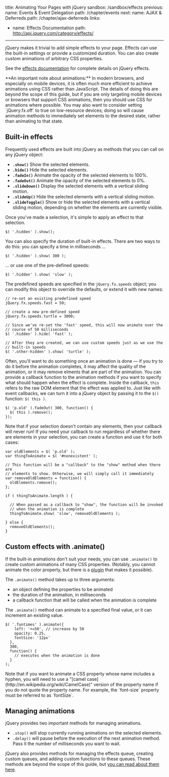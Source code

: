 title: Animating Your Pages with jQuery
sandbox: /sandbox/effects
previous:
  name: Events & Event Delegation
  path: /chapter/events
next:
  name: AJAX & Deferreds
  path: /chapter/ajax-deferreds
links:
  - name: Effects Documentation
    path: http://api.jquery.com/category/effects/
---

jQuery makes it trivial to add simple effects to your page. Effects can use the
built-in settings or provide a customized duration. You can also create custom
animations of arbitrary CSS properties.

See the [effects documentation](http://api.jquery.com/category/effects/) for
complete details on jQuery effects.

<div class="alert alert-info">
  **An important note about animations:** In modern browsers, and especially on mobile devices, it is often much more efficient to achieve animations using CSS rather than JavaScript. The details of doing this are beyond the scope of this guide, but if you are only targeting mobile devices or browsers that support CSS animations, then you should use CSS for animations where possible. You may also want to consider setting `jQuery.fx.off` to true on low-resource devices; doing so will cause animation methods to immediately set elements to the desired state, rather than animating to that state.
</div>

## Built-in effects

Frequently used effects are built into jQuery as methods that you can call on
any jQuery object:

- **`.show()`** Show the selected elements.
- **`.hide()`** Hide the selected elements.
- **`.fadeIn()`** Animate the opacity of the selected elements to 100%.
- **`.fadeOut()`** Animate the opacity of the selected elements to 0%.
- **`.slideDown()`** Display the selected elements with a vertical sliding
  motion.
- **`.slideUp()`** Hide the selected elements with a vertical sliding motion.
- **`.slideToggle()`** Show or hide the selected elements with a vertical
  sliding motion, depending on whether the elements are currently visible.

Once you've made a selection, it's simple to apply an effect to that selection.

    $( '.hidden' ).show();

You can also specify the duration of built-in effects. There are two ways to do
this: you can specify a time in milliseconds ...

    $( '.hidden' ).show( 300 );

... or use one of the pre-defined speeds:

    $( '.hidden' ).show( 'slow' );

The predefined speeds are specified in the `jQuery.fx.speeds` object; you can
modify this object to override the defaults, or extend it with new names:

    // re-set an existing predefined speed
    jQuery.fx.speeds.fast = 50;

    // create a new pre-defined speed
    jQuery.fx.speeds.turtle = 3000;

    // Since we've re-set the 'fast' speed, this will now animate over the
    // course of 50 milliseconds
    $( '.hidden' ).hide( 'fast' );

    // After they are created, we can use custom speeds just as we use the
    // built-in speeds
    $( '.other-hidden' ).show( 'turtle' );

Often, you'll want to do something once an animation is done &mdash; if you try to do it before the animation completes, it may affect the quality of the animation, or it may remove elments that are part of the animation. You can provide a callback function to the animation methods if you want to specify what should happen when the effect is complete. Inside the callback, `this` refers to the raw DOM element that the effect was applied to. Just like with event callbacks, we can turn it into a jQuery object by passing it to the `$()` function: `$( this )`.

    $( 'p.old' ).fadeOut( 300, function() {
      $( this ).remove();
    });

Note that if your selection doesn't contain any elements, then your callback
will never run! If you need your callback to run regardless of whether there
are elements in your selection, you can create a function and use it for both cases:

    var oldElements = $( 'p.old' );
    var thingToAnimate = $( '#nonexistent' );

    // This function will be a "callback" to the "show" method when there are
    // elements to show. Otherwise, we will simply call it immediately
    var removeOldElements = function() {
      oldElements.remove();
    };

    if ( thingToAnimate.length ) {

      // When passed as a callback to "show", the function will be invoked
      // when the animation is complete
      thingToAnimate.show( 'slow', removeOldElements );

    } else {
      removeOldElements();
    }

## Custom effects with .animate()

If the built-in animations don't suit your needs, you can use `.animate()` to
create custom animations of many CSS properties. (Notably, you cannot animate the color property, but there is a
[plugin](https://github.com/jquery/jquery-color/) that makes it possible).

The `.animate()` method takes up to three arguments:

- an object defining the properties to be animated
- the duration of the animation, in milliseconds
- a callback function that will be called when the animation is complete

The `.animate()` method can animate to a specified final value, or it can
increment an existing value.

    $( '.funtimes' ).animate({
        left: '+=50', // increase by 50
        opacity: 0.25,
        fontSize: '12px'
      },
      300,
      function() {
        // executes when the animation is done
      }
    );

<div class="alert alert-info">Note that if you want to animate a CSS property whose name includes a hyphen, you will need to use a "[camel case](http://en.wikipedia.org/wiki/CamelCase)" version of the property name if you do not quote the property name. For example, the `font-size` property must be referred to as `fontSize`.</div>

## Managing animations

jQuery provides two important methods for managing animations.

- `.stop()` will stop currently running animations on the selected elements.
- `.delay()` will pause before the execution of the next animation method. Pass
  it the number of milliseconds you want to wait.

jQuery also provides methods for managing the effects queue, creating custom
queues, and adding custom functions to these queues. These methods are beyond
the scope of this guide, but [you can read about them
here](http://api.jquery.com/category/effects/).
